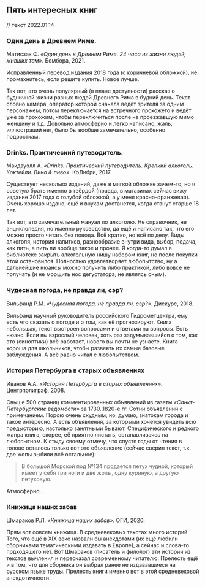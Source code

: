 ## Пять интересных книг

// текст 2022.01.14

### Один день в Древнем Риме.

Матисзак Ф. *«Один день в Древнем Риме. 24 часа из жизни людей, живших там»*. Бомбора, 2021.

Исправленный перевод издания 2018 года (с коричневой обложкой), не промахнитесь, если решите купить. Новое лучше.

Так вот, это очень популярный (в плане доступности) рассказ о будничной жизни разных людей Древнего Рима в будний день. Текст словно камера, оператор которой сначала ведёт зрителя за одним персонажем, потом переключается на встречного прохожего и ведёт уже за прохожим, чтобы переключиться после на проезжавшую мимо женщину и т.д. Довольно атмосферно и легко написано, жаль, иллюстраций нет, было бы вообще замечательно, особенно подросткам.

### Drinks. Практический путеводитель.

Макдауэлл А. *«Drinks. Практический путеводитель. Крепкий алкоголь. Коктейли. Вино & пиво»*. КоЛибри, 2017.

Существует несколько изданий, даже в мягкой обложке зачем-то, но я советую брать именно в твёрдой (правда, в магазинах сейчас вижу издание 2017 года с голубой обложкой, а у меня красно-оранжевая). Очень хорошо издано, ещё и внукам достанется, когда станут старше 18 лет.

Так вот, это замечательный мануал по алкоголю. Не справочник, не энциклопедия, но именно руководство, да ещё и написано так, что его можно просто читать без повода. Всё кратко, но всё по делу. Виды алкоголя, история напитков, разнообразие внутри вида, выбор, подача, как пить, а пить ли вообще такое и прочее. Я когда-то думал в библиотеке закрыть алкогольную нишу набором книг, но после покупки этой остановился. Полностью удовлетворяет любопытство, ну а дальнейшие нюансы можно получить либо практикой, либо вовсе не получать (и не морщить нос дегустатора, не являясь оным).

### Чудесная погода, не правда ли, сэр?

Вильфанд Р.М. *«Чудесная погода, не правда ли, сэр?»*. Дискурс, 2018.

Вильфанд научный руководитель российского Гидрометцентра, ему есть что сказать о погоде и о том, как её прогнозируют. Книга небольшая, текст выстроен вопросами и ответами на вопросы. Есть нюанс. Если вы взрослый человек, хоть раз задумывавшийся о том, как это (синоптики) всё работает, нового вы почти не узнаете. Книга хороша для школьников, чтобы развеять их самые базовые заблуждения. А всё равно читал с любопытством.

### История Петербурга в старых объявлениях

Иванов А.А. *«История Петербурга в старых объявлениях»*. Центрполиграф, 2008.

Свыше 500 страниц комментированных объявлений из газеты *«Санкт-Петербургские ведомости»* за 1730..1820-е гг. Сотни объявлений с примечанием. Порою очень скудным, но, думаю, знатокам города и такое интересно. А есть объявления, за которыми хочется увидеть всю предысторию, настолько занятными бывают. Специфического и редкого жанра книга, скорее, её приятно листать, останавливаясь на любопытном. К стыду своему отмечу, что спустя годы от чтения в голове осталось только вот это объявление (сейчас сверил текст, т.к. две жопы выбили всё остальное):

> В большой Морской под №134 продается петух чудной, который имеет у себя три ноги и две жопы, одну куриную, а другую петуховую.

Атмосферно...

### Книжица наших забав

Шмараков Р.Л. *«Книжица наших забав»*. ОГИ, 2020.

Прям вот совсем книжица. В средневековых текстах много историй. Того, что ещё в XIX веке назвали бы анекдотами (их ещё любили сборниками тематическими издавать в Европе), а сейчас и слова-то подходящего нет. Вот Шмараков (писатель и филолог) эти истории из текстов вычленил и пересказал современному читателю. Прелесть ещё и в том, что для сборника он выбрал ранее не издававшиеся на русском языке труды. Прелесть книги именно вот в этой средневековой анекдотичности.
